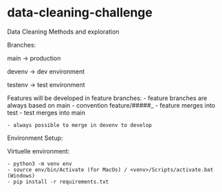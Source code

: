 # data-cleaning-challenge
Data Cleaning Methods and exploration

Branches:

main -> production

devenv -> dev environment

testenv -> test environment

Features will be developed in feature branches:
    - feature branches are always based on main
    - convention feature/#####_<name>
    - feature merges into test
    - test merges into main
    
    - always possible to merge in devenv to develop

Environment Setup:

Virtuelle environment:

    - python3 -m venv env
    - source env/bin/Activate (for MacOs) / <venv>/Scripts/activate.bat (Windows)
    - pip install -r requirements.txt

